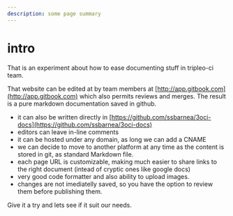 ```yaml
---
description: some page summary
---
```


# intro

That is an experiment about how to ease documenting stuff in tripleo-ci team.

That website can be edited at by team members at [http://app.gitbook.com](http://app.gitbook.com) which also permits reviews and merges. The result is a pure markdown documentation saved in github. 



* it can also be written directly in [https://github.com/ssbarnea/3oci-docs](https://github.com/ssbarnea/3oci-docs)
* editors can leave in-line comments
* it can be hosted under any domain, as long we can add a CNAME
* we can decide to move to another platform at any time as the content is stored in git, as standard Markdown file.
* each page URL is customizable, making much easier to share links to the right document \(intead of cryptic ones like google docs\)
* very good code formatter and also ability to upload images.
* changes are not imediatelly saved, so you have the option to review them before publishing them.

Give it a try and lets see if it suit our needs.







